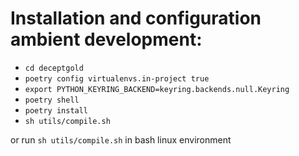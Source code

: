 # Installation and configuration ambient development:

- `cd deceptgold`
- `poetry config virtualenvs.in-project true`
- `export PYTHON_KEYRING_BACKEND=keyring.backends.null.Keyring`
- `poetry shell`
- `poetry install`
- `sh utils/compile.sh`

or run `sh utils/compile.sh` in bash linux environment

